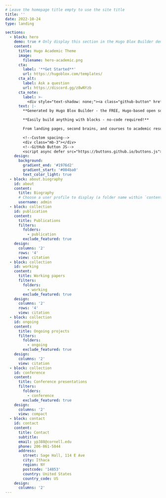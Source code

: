 ```yaml
---
# Leave the homepage title empty to use the site title
title: ''
date: 2022-10-24
type: landing

sections:
  - block: hero
    demo: true # Only display this section in the Hugo Blox Builder demo site
    content:
      title: Hugo Academic Theme
      image:
        filename: hero-academic.png
      cta:
        label: '**Get Started**'
        url: https://hugoblox.com/templates/
      cta_alt:
        label: Ask a question
        url: https://discord.gg/z8wNYzb
      cta_note:
        label: >-
          <div style="text-shadow: none;"><a class="github-button" href="https://github.com/HugoBlox/hugo-blox-builder" data-icon="octicon-star" data-size="large" data-show-count="true" aria-label="Star">Star Hugo Blox Builder</a></div><div style="text-shadow: none;"><a class="github-button" href="https://github.com/HugoBlox/theme-academic-cv" data-icon="octicon-star" data-size="large" data-show-count="true" aria-label="Star">Star the Academic template</a></div>
      text: |-
        **Generated by Hugo Blox Builder - the FREE, Hugo-based open source website builder trusted by 500,000+ sites.**

        **Easily build anything with blocks - no-code required!**

        From landing pages, second brains, and courses to academic resumés, conferences, and tech blogs.

        <!--Custom spacing-->
        <div class="mb-3"></div>
        <!--GitHub Button JS-->
        <script async defer src="https://buttons.github.io/buttons.js"></script>
    design:
      background:
        gradient_end: '#1976d2'
        gradient_start: '#004ba0'
        text_color_light: true
  - block: about.biography
    id: about
    content:
      title: Biography
      # Choose a user profile to display (a folder name within `content/authors/`)
      username: admin
  - block: collection
    id: publication
    content:
      title: Publications
      filters:
        folders:
          - publication
        exclude_featured: true   
    design:
      columns: '2'
      rows: '4'
      view: citation
  - block: collection
    id: working
    content:
      title: Working papers
      filters:
        folders:
          - working
        exclude_featured: true
    design:
      columns: '2'
      rows: '4'
      view: citation
  - block: collection
    id: ongoing
    content:
      title: Ongoing projects
      filters:
        folders:
          - ongoing
        exclude_featured: true
    design:
      columns: '2'
      view: citation
  - block: collection
    id: conference
    content:
      title: Conference presentations
      filters:
        folders:
          - conference
        exclude_featured: true
    design:
      columns: '2'
      view: compact
  - block: contact
    id: contact
    content:
      title: Contact
      subtitle:
      email: yp388@cornell.edu
      phone: 206-861-5844
      address:
        street: Sage Hall, 114 E Ave
        city: Ithaca
        region: NY
        postcode: '14853'
        country: United States
        country_code: US
    design:
      columns: '2'
---
```

